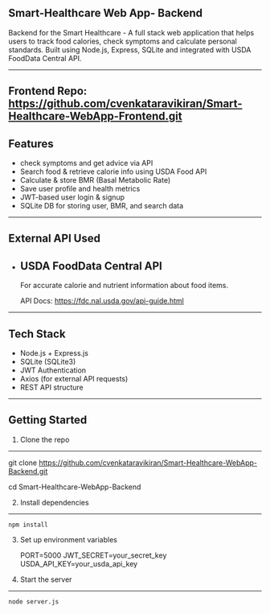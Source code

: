 Smart-Healthcare Web App- Backend 
-------------------------------------------------------------------------------------------------------------------------------------------
Backend for the Smart Healthcare - A full stack web application that helps users to track food calories, check symptoms and calculate personal standards. Built using Node.js, Express, SQLite and integrated with USDA FoodData Central API.

------------------------------------------------------------------------------------------------------------------------------------------

Frontend Repo: https://github.com/cvenkataravikiran/Smart-Healthcare-WebApp-Frontend.git
-------------------------------------------------------------------------------------------------------------------------------------------
Features 
-------------------------------------------------------------------------------------------------------------------------------------------
* check symptoms and get advice via API
* Search food & retrieve calorie info using USDA Food API
* Calculate & store BMR (Basal Metabolic Rate)
* Save user profile and health metrics
* JWT-based user login & signup
* SQLite DB for storing user, BMR, and search data

-------------------------------------------------------------------------------------------------------------------------------------------
External API Used
-------------------------------------------------------------------------------------------------------------------------------------------

* USDA FoodData Central API
  ----------------------------------------------------------------------------------------------------------------------------------------
   For accurate calorie and nutrient information about food items.
  
   API Docs: https://fdc.nal.usda.gov/api-guide.html

-------------------------------------------------------------------------------------------------------------------------------------------
Tech Stack
-------------------------------------------------------------------------------------------------------------------------------------------
* Node.js + Express.js
* SQLite (SQLite3)
* JWT Authentication
* Axios (for external API requests)
* REST API structure
-------------------------------------------------------------------------------------------------------------------------------------------
Getting Started
-------------------------------------------------------------------------------------------------------------------------------------------
1. Clone the repo
-------------------------------------------------------------------------------------------------------------------------------------------
   git clone https://github.com/cvenkataravikiran/Smart-Healthcare-WebApp-Backend.git 
   
   cd Smart-Healthcare-WebApp-Backend
   
2. Install dependencies
-------------------------------------------------------------------------------------------------------------------------------------------
    npm install
    
3. Set up environment variables

    PORT=5000
    JWT_SECRET=your_secret_key
    USDA_API_KEY=your_usda_api_key

4. Start the server
-------------------------------------------------------------------------------------------------------------------------------------------
    node server.js
   
